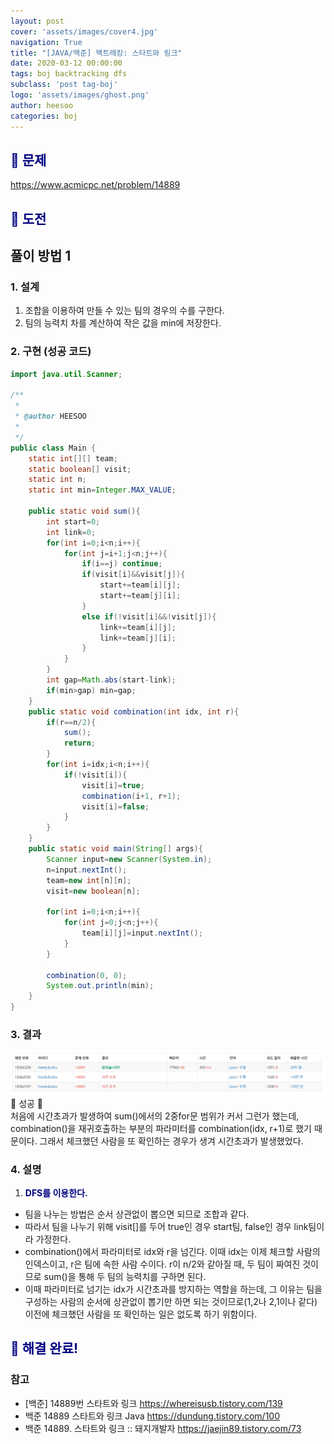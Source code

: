 ```yaml
---
layout: post
cover: 'assets/images/cover4.jpg'
navigation: True
title: "[JAVA/백준] 백트래킹: 스타트와 링크"
date: 2020-03-12 00:00:00
tags: boj backtracking dfs
subclass: 'post tag-boj'
logo: 'assets/images/ghost.png'
author: heesoo
categories: boj
---
```

## <span style="color:navy">👀 문제</span>
<https://www.acmicpc.net/problem/14889>

## <span style="color:navy">👊 도전</span>

## 풀이 방법 1

### 1. 설계
1. 조합을 이용하여 만들 수 있는 팀의 경우의 수를 구한다.
2. 팀의 능력치 차를 계산하여 작은 값을 min에 저장한다.

### 2. 구현 (성공 코드)
```java
import java.util.Scanner;

/**
 * 
 * @author HEESOO
 *
 */
public class Main {
	static int[][] team;
	static boolean[] visit;
	static int n;
	static int min=Integer.MAX_VALUE;
	
	public static void sum(){
		int start=0;
		int link=0;
		for(int i=0;i<n;i++){
			for(int j=i+1;j<n;j++){
				if(i==j) continue;
				if(visit[i]&&visit[j]){
					start+=team[i][j];
					start+=team[j][i];
				}
				else if(!visit[i]&&!visit[j]){
					link+=team[i][j];
					link+=team[j][i];
				}
			}
		}
		int gap=Math.abs(start-link);
		if(min>gap) min=gap;
	}
	public static void combination(int idx, int r){
		if(r==n/2){
			sum();
			return;
		}
		for(int i=idx;i<n;i++){
			if(!visit[i]){
				visit[i]=true;
				combination(i+1, r+1);
				visit[i]=false;
			}
		}
	}
	public static void main(String[] args){
		Scanner input=new Scanner(System.in);
		n=input.nextInt();
		team=new int[n][n];
		visit=new boolean[n];
		
		for(int i=0;i<n;i++){
			for(int j=0;j<n;j++){
				team[i][j]=input.nextInt();
			}
		}
		
		combination(0, 0);
		System.out.println(min);
	}
}
 ```

### 3. 결과
![실행결과](./assets/images/200312_1.PNG)
🤟 성공 🤟  
처음에 시간초과가 발생하여 sum()에서의 2중for문 범위가 커서 그런가 했는데, combination()을 재귀호출하는 부분의 파라미터를 combination(idx, r+1)로 했기 때문이다. 그래서 체크했던 사람을 또 확인하는 경우가 생겨 시간초과가 발생했었다.

### 4. 설명
1. **<span style="color:navy">DFS를 이용한다.</span>**
- 팀을 나누는 방법은 순서 상관없이 뽑으면 되므로 조합과 같다.
- 따라서 팀을 나누기 위해 visit[]를 두어 true인 경우 start팀, false인 경우 link팀이라 가정한다.
- combination()에서 파라미터로 idx와 r을 넘긴다. 이때 idx는 이제 체크할 사람의 인덱스이고, r은 팀에 속한 사람 수이다. r이 n/2와 같아질 때, 두 팀이 짜여진 것이므로 sum()을 통해 두 팀의 능력치를 구하면 된다.
- 이때 파라미터로 넘기는 idx가 시간초과를 방지하는 역할을 하는데, 그 이유는 팀을 구성하는 사람의 순서에 상관없이 뽑기만 하면 되는 것이므로(1,2나 2,1이나 같다) 이전에 체크했던 사람을 또 확인하는 일은 없도록 하기 위함이다.

## <span style="color:navy">👏 해결 완료!</span>

### 참고
- [백준] 14889번 스타트와 링크 <https://whereisusb.tistory.com/139>
- 백준 14889 스타트와 링크 Java <https://dundung.tistory.com/100>
- 백준 14889. 스타트와 링크 :: 돼지개발자 <https://jaejin89.tistory.com/73>